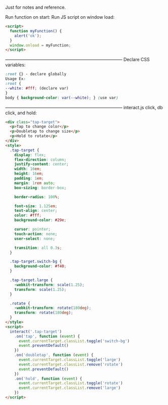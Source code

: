 Just for notes and reference.

Run function on start:
Run JS script on window load:
``` html
<script>
  function myFunction() {
    alert('ok');
  }
  window.onload = myFunction;
</script>
```
–––––––––––––––––––––––––––––––––––––––––––––––––––––
Declare CSS variables:
``` css
:root {} - declare globally
Usage Ex:
:root {
--white: #fff; (declare var)
}
body { background-color: var(--white); } (use var)
```
–––––––––––––––––––––––––––––––––––––––––––––––––––––
interact.js click, db click, and hold:
``` html
<div class="tap-target">
  <p>Tap to change color</p>
  <p>Doubletap to change size</p>
  <p>Hold to rotate</p>
</div>
<style>
  .tap-target {
    display: flex;
    flex-direction: column;
    justify-content: center;
    width: 16em;
    height: 16em;
    padding: 1em;
    margin: 1rem auto;
    box-sizing: border-box;

    border-radius: 100%;

    font-size: 1.125em;
    text-align: center;
    color: #fff;
    background-color: #29e;

    cursor: pointer;
    touch-action: none;
    user-select: none;

    transition: all 0.3s;
  }

  .tap-target.switch-bg {
    background-color: #f40;
  }

  .tap-target.large {
    -webkit-transform: scale(1.25);
    transform: scale(1.25);
  }

  .rotate {
    -webkit-transform: rotate(180deg);
    transform: rotate(180deg);
  }
</style>
<script>
  interact('.tap-target')
    .on('tap', function (event) {
      event.currentTarget.classList.toggle('switch-bg')
      event.preventDefault()
    })
    .on('doubletap', function (event) {
      event.currentTarget.classList.toggle('large')
      event.currentTarget.classList.remove('rotate')
      event.preventDefault()
    })
    .on('hold', function (event) {
      event.currentTarget.classList.toggle('rotate')
      event.currentTarget.classList.remove('large')
    })
</script>
```